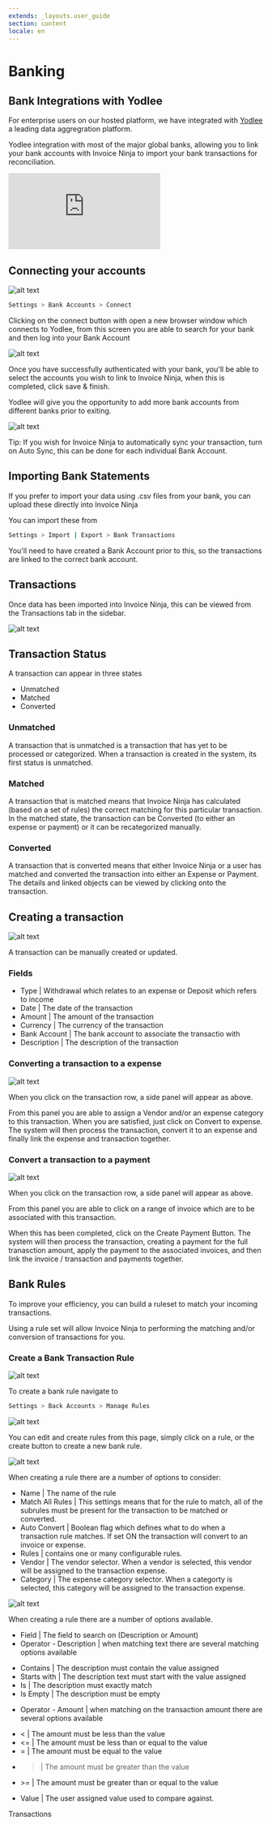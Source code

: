 ```yaml
---
extends: _layouts.user_guide
section: content
locale: en
---
```


# Banking

## Bank Integrations with Yodlee

For enterprise users on our hosted platform, we have integrated with [Yodlee](https://www.yodlee.com) a leading data aggregration platform.

Yodlee integration with most of the major global banks, allowing you to link your bank accounts with Invoice Ninja to import your bank transactions for reconciliation.

<div class="video_container">
<iframe class="video" src="https://www.youtube.com/embed/_sIfIr7QUHA" title="YouTube video player" frameborder="0" allow="accelerometer; autoplay; clipboard-write; encrypted-media; gyroscope; picture-in-picture" allowfullscreen></iframe>
</div>

## Connecting your accounts

![alt text](/assets/images/banking/bank_connect.png "Link your bank accounts with Invoice Ninja")

```bash
Settings > Bank Accounts > Connect
```

Clicking on the connect button with open a new browser window which connects to Yodlee, from this screen you are able to search for your bank and then log into your Bank Account

![alt text](/assets/images/banking/bank_yodlee_connect.png "Find your bank and login")

Once you have successfully authenticated with your bank, you'll be able to select the accounts you wish to link to Invoice Ninja, when this is completed, click save & finish.

Yodlee will give you the opportunity to add more bank accounts from different banks prior to exiting.

![alt text](/assets/images/banking/auto_sync.png "Auto Sync")

<x-info>
Tip: If you wish for Invoice Ninja to automatically sync your transaction, turn on Auto Sync, this can be done for each individual Bank Account.
</x-info>

## Importing Bank Statements

If you prefer to import your data using .csv files from your bank, you can upload these directly into Invoice Ninja

You can import these from

```bash
Settings > Import | Export > Bank Transactions
```

You'll need to have created a Bank Account prior to this, so the transactions are linked to the correct bank account.

## Transactions

Once data has been imported into Invoice Ninja, this can be viewed from the Transactions tab in the sidebar.

![alt text](/assets/images/banking/bank_transactions.png "Bank Transactions")

## Transaction Status

A transaction can appear in three states

- Unmatched
- Matched
- Converted

### Unmatched

A transaction that is unmatched is a transaction that has yet to be processed or categorized. When a transaction is created in the system, its first status is unmatched.

### Matched

A transaction that is matched means that Invoice Ninja has calculated (based on a set of rules) the correct matching for this particular transaction. In the matched state, the transaction can be Converted (to either an expense or payment) or it can be recategorized manually.

### Converted

A transaction that is converted means that either Invoice Ninja or a user has matched and converted the transaction into either an Expense or Payment. The details and linked objects can be viewed by clicking onto the transaction.

## Creating a transaction

![alt text](/assets/images/banking/add_edit_transaction.png "Add/Edit a Transaction")

A transaction can be manually created or updated.

### Fields

- Type | Withdrawal which relates to an expense or Deposit which refers to income
- Date | The date of the transaction
- Amount | The amount of the transaction
- Currency | The currency of the transaction
- Bank Account | The bank account to associate the transactio with
- Description | The description of the transaction

### Converting a transaction to a expense

![alt text](/assets/images/banking/convert_to_expense.png "Convert a transaction to a expense")

When you click on the transaction row, a side panel will appear as above.

From this panel you are able to assign a Vendor and/or an expense category to this transaction. When you are satisfied, just click on Convert to expense. The system will then process the transaction, convert it to an expense and finally link the expense and transaction together.

### Convert a transaction to a payment

![alt text](/assets/images/banking/convert_to_payment.png "Convert a transaction to a payment")

When you click on the transaction row, a side panel will appear as above.

From this panel you are able to click on a range of invoice which are to be associated with this transaction.

When this has been completed, click on the Create Payment Button. The system will then process the transaction, creating a payment for the full tranasction amount, apply the payment to the associated invoices, and then link the invoice / transaction and payments together.

## Bank Rules

To improve your efficiency, you can build a ruleset to match your incoming transactions.

Using a rule set will allow Invoice Ninja to performing the matching and/or conversion of transactions for you.

### Create a Bank Transaction Rule

![alt text](/assets/images/banking/create_bank_rule.png "Create a bank rule")

To create a bank rule navigate to

```bash
Settings > Back Accounts > Manage Rules
```

![alt text](/assets/images/banking/bank_rule_list.png "Bank rule lists")

You can edit and create rules from this page, simply click on a rule, or the create button to create a new bank rule.

![alt text](/assets/images/banking/create_rule.png "Create bank rule")

When creating a rule there are a number of options to consider:

- Name | The name of the rule
- Match All Rules | This settings means that for the rule to match, all of the subrules must be present for the transaction to be matched or converted.
- Auto Convert | Boolean flag which defines what to do when a transaction rule matches. If set ON the transaction will convert to an invoice or expense.
- Rules | contains one or many configurable rules.
- Vendor | The vendor selector. When a vendor is selected, this vendor will be assigned to the transaction expense.
- Category | The expense category selector. When a categorty is selected, this category will be assigned to the transaction expense.

![alt text](/assets/images/banking/rule_spec.png "Rule specifications")

When creating a rule there are a number of options available.

- Field | The field to search on (Description or Amount)
- Operator - Description | when matching text there are several matching options available

* Contains | The description must contain the value assigned
* Starts with | The description text must start with the value assigned
* Is | The description must exactly match
* Is Empty | The description must be empty

- Operator - Amount | when matching on the transaction amount there are several options available

* < | The amount must be less than the value
* <= | The amount must be less than or equal to the value
* = | The amount must be equal to the value
* > | The amount must be greater than the value
* \>= | The amount must be greater than or equal to the value

- Value | The user assigned value used to compare against.

<x-next url=/en/transactions>Transactions</x-next>
